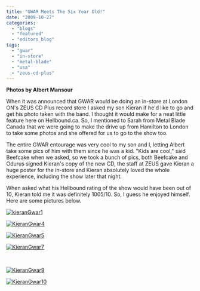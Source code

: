 ```yaml
---
title: "GWAR Meets The Six Year Old!"
date: "2009-10-27"
categories: 
  - "blogs"
  - "featured"
  - "editors_blog"
tags: 
  - "gwar"
  - "in-store"
  - "metal-blade"
  - "usa"
  - "zeus-cd-plus"
---
```


**Photos by Albert Mansour**

When it was announced that GWAR would be doing an in-store at London ON's ZEUS CD Plus record store I asked my son Kieran if he'd like to go and get his photo taken with the band. I thought it would make for a neat little feature here on Hellbound.ca. So, I mentioned to Sarah from Metal Blade Canada that we were going to make the drive up from Hamilton to London to take some photos and she offered for us to go to the show too.

The entire GWAR entourage was very cool to my son and I, letting Albert take some pics of him with them since he was a kid. "Kids are cool," said Beefcake when we asked, so we took a bunch of pics, both Beefcake and Odurus signed Kieran's copy of the new CD, the staff at ZEUS gave Kieran a huge poster for the in-store and Kieran absolutely loved the whole experience, including the show later that night.

When asked what his Hellbound rating of the show would have been out of 10, Kieran told me it was definitely 1005/10. So, I guess he enjoyed himself. Here are some pictures below.

[![kieranGwar1](http://farm4.static.flickr.com/3504/4047981831_7159f96e71.jpg)](http://www.flickr.com/photos/28457491@N06/4047981831/ "kieranGwar1 by seanunyon, on Flickr")

[![KieranGwar4](http://farm3.static.flickr.com/2656/4047983881_d5f0e3cfc2.jpg)](http://www.flickr.com/photos/28457491@N06/4047983881/ "KieranGwar4 by seanunyon, on Flickr")

[![KieranGwar5](http://farm3.static.flickr.com/2706/4047985099_6631ed34d6.jpg)](http://www.flickr.com/photos/28457491@N06/4047985099/ "KieranGwar5 by seanunyon, on Flickr")

[![KieranGwar7](http://farm4.static.flickr.com/3523/4047987559_69c5d66173.jpg)](http://www.flickr.com/photos/28457491@N06/4047987559/ "KieranGwar7 by seanunyon, on Flickr")

 

[![KieranGwar9](http://farm4.static.flickr.com/3525/4048734132_f74da4c6c6.jpg)](http://www.flickr.com/photos/28457491@N06/4048734132/ "KieranGwar9 by seanunyon, on Flickr")

[![KieranGwar10](http://farm3.static.flickr.com/2458/4047991533_e702c76d1a.jpg)](http://www.flickr.com/photos/28457491@N06/4047991533/ "KieranGwar10 by seanunyon, on Flickr")

